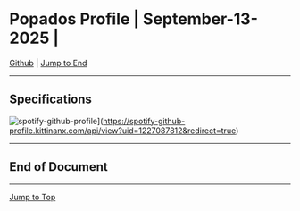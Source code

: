 
<!-- markdownlint-disable MD033 -->
<!-- markdownlint-disable MD036 -->
<!-- markdownlint-disable MD041 -->
<div id="top-of-doc"></div>

# Popados Profile | September-13-2025 |

[Github](https://github.com/popados) | [Jump to End](#end-of-doc)

***

## Specifications

![spotify-github-profile](https://spotify-github-profile.kittinanx.com/api/view?uid=1227087812&cover_image=true&theme=novatorem&show_offline=true&background_color=121212&interchange=false&bar_color=53b14f&bar_color_cover=true)](https://spotify-github-profile.kittinanx.com/api/view?uid=1227087812&redirect=true)

***

## End of Document

***

[Jump to Top](#top-of-doc)

<div id="end-of-doc"></div>
